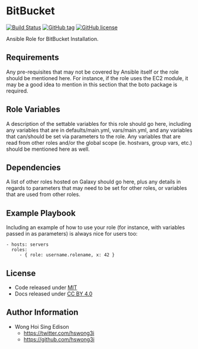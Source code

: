 BitBucket
=========

[![Build
Status](https://travis-ci.org/pantarei/ansible-role-bitbucket.svg?branch=master)](https://travis-ci.org/pantarei/ansible-role-bitbucket)
[![GitHub
tag](https://img.shields.io/github/tag/pantarei/ansible-role-bitbucket.svg)](https://github.com/pantarei/ansible-role-bitbucket)
[![GitHub
license](https://img.shields.io/github/license/pantarei/ansible-role-bitbucket.svg)](https://github.com/pantarei/ansible-role-bitbucket)

Ansible Role for BitBucket Installation.

Requirements
------------

Any pre-requisites that may not be covered by Ansible itself or the role
should be mentioned here. For instance, if the role uses the EC2 module,
it may be a good idea to mention in this section that the boto package
is required.

Role Variables
--------------

A description of the settable variables for this role should go here,
including any variables that are in defaults/main.yml, vars/main.yml,
and any variables that can/should be set via parameters to the role. Any
variables that are read from other roles and/or the global scope (ie.
hostvars, group vars, etc.) should be mentioned here as well.

Dependencies
------------

A list of other roles hosted on Galaxy should go here, plus any details
in regards to parameters that may need to be set for other roles, or
variables that are used from other roles.

Example Playbook
----------------

Including an example of how to use your role (for instance, with
variables passed in as parameters) is always nice for users too:

    - hosts: servers
      roles:
         - { role: username.rolename, x: 42 }

License
-------

-   Code released under
    [MIT](https://github.com/hswong3i/ansible-role-bitbucket/blob/master/LICENSE)
-   Docs released under [CC BY
    4.0](http://creativecommons.org/licenses/by/4.0/)

Author Information
------------------

-   Wong Hoi Sing Edison
    -   <https://twitter.com/hswong3i>
    -   <https://github.com/hswong3i>

